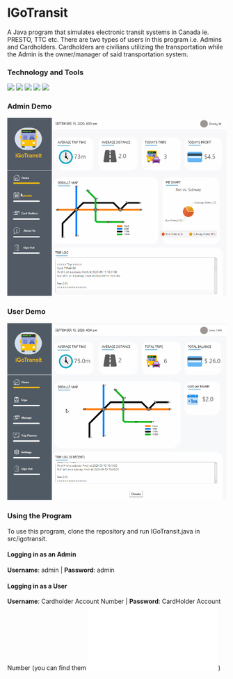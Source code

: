 # IGoTransit
A Java program that simulates electronic transit systems in Canada ie. PRESTO, TTC etc. There are two types of users in this program i.e. Admins and Cardholders. Cardholders are civilians utilizing the transportation while the Admin is the owner/manager of said transportation system. 





### Technology and Tools
![](https://img.shields.io/badge/Code-Java-informational?style=flat&logo=logo_name&logoColor=white&color=2bbc8a) ![](https://img.shields.io/badge/Code-CSS-informational?style=flat&logo=logo_name&logoColor=white&color=2bbc8a) ![](https://img.shields.io/badge/GUI-JavaFX-informational?style=flat&logo=logo_name&logoColor=white&color=2bbc8a) ![](https://img.shields.io/badge/Editor-Eclipse-informational?style=flat&logo=logo_name&logoColor=white&color=2bbc8a) ![](https://img.shields.io/badge/OS-Windows-informational?style=flat&logo=logo_name&logoColor=white&color=2bbc8a) 


### Admin Demo
![](src/igotransit/assets/AdminDemo.gif)

### User Demo
![](src/igotransit/assets/UserDemo.gif)

### Using the Program
To use this program, clone the repository and run IGoTransit.java in src/igotransit. 

#### Logging in as an Admin
**Username**: admin | **Password**: admin 

#### Logging in as a User
**Username**: Cardholder Account Number | **Password**: CardHolder Account Number 
(you can find them ![here](../blob/main/src/testing-files/CardHolders.txt))
   
